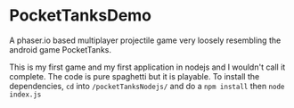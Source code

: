 # PocketTanksDemo
A phaser.io based multiplayer projectile game very loosely resembling the android game PocketTanks.

This is my first game and my first application in nodejs and I wouldn't call it complete. The code is pure spaghetti but it is playable.
To install the dependencies, `cd` into `/pocketTanksNodejs/` and do a `npm install` then `node index.js`
